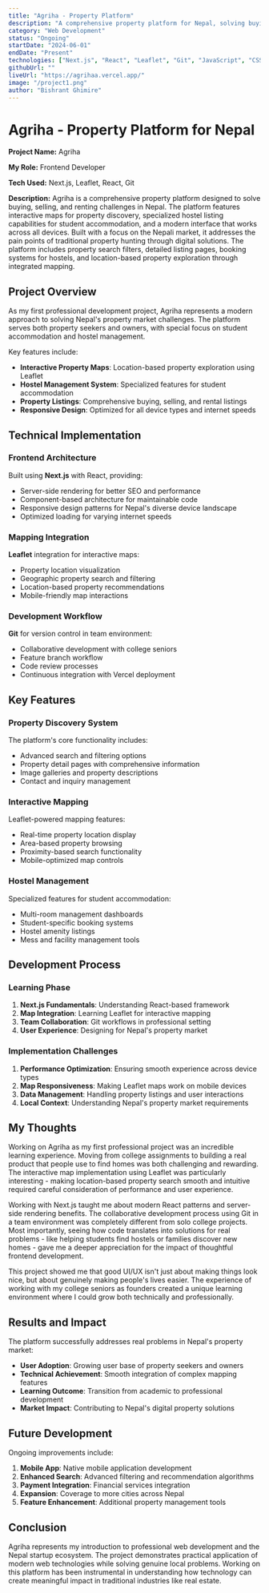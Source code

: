 ```yaml
---
title: "Agriha - Property Platform"
description: "A comprehensive property platform for Nepal, solving buying, selling, and renting challenges with interactive maps and hostel management features."
category: "Web Development"
status: "Ongoing"
startDate: "2024-06-01"
endDate: "Present"
technologies: ["Next.js", "React", "Leaflet", "Git", "JavaScript", "CSS"]
githubUrl: ""
liveUrl: "https://agrihaa.vercel.app/"
image: "/project1.png"
author: "Bishrant Ghimire"
---
```


# Agriha - Property Platform for Nepal

**Project Name:** Agriha

**My Role:** Frontend Developer

**Tech Used:** Next.js, Leaflet, React, Git

**Description:** 
Agriha is a comprehensive property platform designed to solve buying, selling, and renting challenges in Nepal. The platform features interactive maps for property discovery, specialized hostel listing capabilities for student accommodation, and a modern interface that works across all devices. Built with a focus on the Nepali market, it addresses the pain points of traditional property hunting through digital solutions. The platform includes property search filters, detailed listing pages, booking systems for hostels, and location-based property exploration through integrated mapping.

## Project Overview

As my first professional development project, Agriha represents a modern approach to solving Nepal's property market challenges. The platform serves both property seekers and owners, with special focus on student accommodation and hostel management.

Key features include:

- **Interactive Property Maps**: Location-based property exploration using Leaflet
- **Hostel Management System**: Specialized features for student accommodation
- **Property Listings**: Comprehensive buying, selling, and rental listings
- **Responsive Design**: Optimized for all device types and internet speeds

## Technical Implementation

### Frontend Architecture

Built using **Next.js** with React, providing:

- Server-side rendering for better SEO and performance
- Component-based architecture for maintainable code
- Responsive design patterns for Nepal's diverse device landscape
- Optimized loading for varying internet speeds

### Mapping Integration

**Leaflet** integration for interactive maps:

- Property location visualization
- Geographic property search and filtering
- Location-based property recommendations
- Mobile-friendly map interactions

### Development Workflow

**Git** for version control in team environment:

- Collaborative development with college seniors
- Feature branch workflow
- Code review processes
- Continuous integration with Vercel deployment

## Key Features

### Property Discovery System

The platform's core functionality includes:

- Advanced search and filtering options
- Property detail pages with comprehensive information
- Image galleries and property descriptions
- Contact and inquiry management

### Interactive Mapping

Leaflet-powered mapping features:

- Real-time property location display
- Area-based property browsing
- Proximity-based search functionality
- Mobile-optimized map controls

### Hostel Management

Specialized features for student accommodation:

- Multi-room management dashboards
- Student-specific booking systems
- Hostel amenity listings
- Mess and facility management tools

## Development Process

### Learning Phase

1. **Next.js Fundamentals**: Understanding React-based framework
2. **Map Integration**: Learning Leaflet for interactive mapping
3. **Team Collaboration**: Git workflows in professional setting
4. **User Experience**: Designing for Nepal's property market

### Implementation Challenges

1. **Performance Optimization**: Ensuring smooth experience across device types
2. **Map Responsiveness**: Making Leaflet maps work on mobile devices
3. **Data Management**: Handling property listings and user interactions
4. **Local Context**: Understanding Nepal's property market requirements

## My Thoughts

Working on Agriha as my first professional project was an incredible learning experience. Moving from college assignments to building a real product that people use to find homes was both challenging and rewarding. The interactive map implementation using Leaflet was particularly interesting - making location-based property search smooth and intuitive required careful consideration of performance and user experience. 

Working with Next.js taught me about modern React patterns and server-side rendering benefits. The collaborative development process using Git in a team environment was completely different from solo college projects. Most importantly, seeing how code translates into solutions for real problems - like helping students find hostels or families discover new homes - gave me a deeper appreciation for the impact of thoughtful frontend development. 

This project showed me that good UI/UX isn't just about making things look nice, but about genuinely making people's lives easier. The experience of working with my college seniors as founders created a unique learning environment where I could grow both technically and professionally.

## Results and Impact

The platform successfully addresses real problems in Nepal's property market:

- **User Adoption**: Growing user base of property seekers and owners
- **Technical Achievement**: Smooth integration of complex mapping features
- **Learning Outcome**: Transition from academic to professional development
- **Market Impact**: Contributing to Nepal's digital property solutions

## Future Development

Ongoing improvements include:

1. **Mobile App**: Native mobile application development
2. **Enhanced Search**: Advanced filtering and recommendation algorithms
3. **Payment Integration**: Financial services integration
4. **Expansion**: Coverage to more cities across Nepal
5. **Feature Enhancement**: Additional property management tools

## Conclusion

Agriha represents my introduction to professional web development and the Nepal startup ecosystem. The project demonstrates practical application of modern web technologies while solving genuine local problems. Working on this platform has been instrumental in understanding how technology can create meaningful impact in traditional industries like real estate.